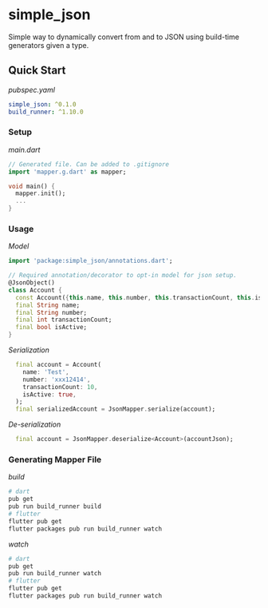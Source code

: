# simple_json
Simple way to dynamically convert from and to JSON using build-time generators given a type.

## Quick Start

*pubspec.yaml*
```yaml
simple_json: ^0.1.0
build_runner: ^1.10.0
```

### Setup
*main.dart*
```dart
// Generated file. Can be added to .gitignore
import 'mapper.g.dart' as mapper;

void main() {
  mapper.init();
  ...
}
```

### Usage
*Model*
```dart
import 'package:simple_json/annotations.dart';

// Required annotation/decorator to opt-in model for json setup. 
@JsonObject()
class Account {
  const Account({this.name, this.number, this.transactionCount, this.isActive});
  final String name;
  final String number;
  final int transactionCount;
  final bool isActive;
}
```

*Serialization*
```dart
  final account = Account(
    name: 'Test',
    number: 'xxx12414',
    transactionCount: 10,
    isActive: true,
  );
  final serializedAccount = JsonMapper.serialize(account);
```

*De-serialization*

```dart
  final account = JsonMapper.deserialize<Account>(accountJson);
```

### Generating Mapper File

*build*
```bash
# dart
pub get
pub run build_runner build
# flutter
flutter pub get
flutter packages pub run build_runner watch
```

*watch*
```bash
# dart
pub get
pub run build_runner watch
# flutter
flutter pub get
flutter packages pub run build_runner watch
```
